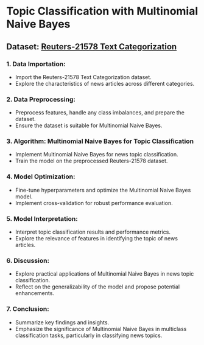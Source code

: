 # Topic Classification with Multinomial Naive Bayes

## Dataset: [Reuters-21578 Text Categorization](https://archive.ics.uci.edu/ml/datasets/reuters-21578+text+categorization+collection)

### 1. Data Importation:

- Import the Reuters-21578 Text Categorization dataset.
- Explore the characteristics of news articles across different categories.

### 2. Data Preprocessing:

- Preprocess features, handle any class imbalances, and prepare the dataset.
- Ensure the dataset is suitable for Multinomial Naive Bayes.

### 3. Algorithm: Multinomial Naive Bayes for Topic Classification

- Implement Multinomial Naive Bayes for news topic classification.
- Train the model on the preprocessed Reuters-21578 dataset.

### 4. Model Optimization:

- Fine-tune hyperparameters and optimize the Multinomial Naive Bayes model.
- Implement cross-validation for robust performance evaluation.

### 5. Model Interpretation:

- Interpret topic classification results and performance metrics.
- Explore the relevance of features in identifying the topic of news articles.

### 6. Discussion:

- Explore practical applications of Multinomial Naive Bayes in news topic classification.
- Reflect on the generalizability of the model and propose potential enhancements.

### 7. Conclusion:

- Summarize key findings and insights.
- Emphasize the significance of Multinomial Naive Bayes in multiclass classification tasks, particularly in classifying news topics.
